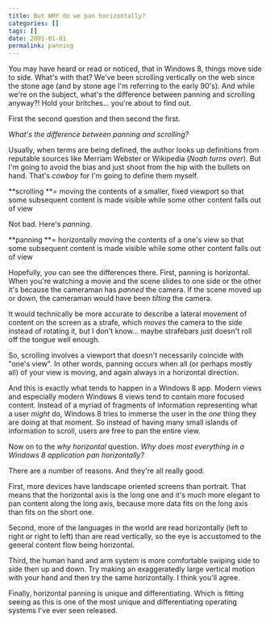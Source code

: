 ```yaml
---
title: But WHY do we pan horizontally?
categories: []
tags: []
date: 2001-01-01
permalink: panning
---
```


You may have heard or read or noticed, that in Windows 8, things move side to side. What's with that? We've been scrolling vertically on the web since the stone age (and by stone age I'm referring to the early 90's). And while we're on the subject, what's the difference between panning and scrolling anyway?! Hold your britches... you're about to find out.
<!-- more -->

First the second question and then second the first.

_What's the difference between panning and scrolling?_

Usually, when terms are being defined, the author looks up definitions from reputable sources like Merriam Webster or Wikipedia (*Noah turns over*). But I'm going to avoid the bias and just shoot from the hip with the bullets on hand. That's _cowboy_ for I'm going to define them myself.

**scrolling **= moving the contents of a smaller, fixed viewport so that some subsequent content is made visible while some other content falls out of view

Not bad. Here's _panning_.

**panning **= horizontally moving the contents of a one's view so that some subsequent content is made visible while some other content falls out of view

Hopefully, you can see the differences there. First, panning is horizontal. When you're watching a movie and the scene slides to one side or the other it's because the cameraman has _panned_ the camera. If the scene moved up or down, the cameraman would have been _tilting_ the camera.

It would technically be more accurate to describe a lateral movement of content on the screen as a strafe, which _moves_ the camera to the side instead of rotating it, but I don't know... maybe strafebars just doesn't roll off the tongue well enough.

So, scrolling involves a viewport that doesn't necessarily coincide with "one's view". In other words, panning occurs when all (or perhaps mostly all) of your view is moving, and again always in a horizontal direction.

And this is exactly what tends to happen in a Windows 8 app. Modern views and especially modern Windows 8 views tend to contain more focused content. Instead of a myriad of fragments of information representing what a user _might_ do, Windows 8 tries to immerse the user in the _one_ thing they are doing at that moment. So instead of having many small islands of information to scroll, users are free to pan the entire view.

Now on to the _why horizontal_ question. _Why does most everything in a Windows 8 application pan horizontally?_

There are a number of reasons. And they're all really good.

First, more devices have landscape oriented screens than portrait. That means that the horizontal axis is the long one and it's much more elegant to pan content along the long axis, because more data fits on the long axis than fits on the short one.

Second, more of the languages in the world are read horizontally (left to right or right to left) than are read vertically, so the eye is accustomed to the general content flow being horizontal.

Third, the human hand and arm system is more comfortable swiping side to side then up and down. Try making an exaggeratedly large vertical motion with your hand and then try the same horizontally. I think you'll agree.

Finally, horizontal panning is unique and differentiating. Which is fitting seeing as this is one of the most unique and differentiating operating systems I've ever seen released.